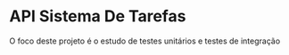 # API Sistema De Tarefas

O foco deste projeto é o estudo de testes unitários e testes de integração
